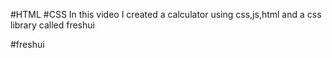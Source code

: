 #HTML #CSS
In this video I created a calculator using css,js,html and a css library called freshui

#freshui